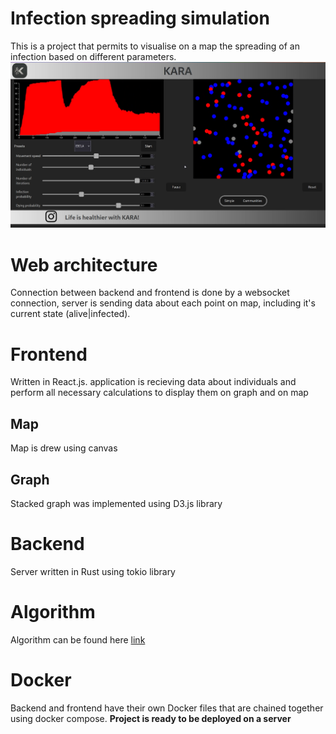 # Infection spreading simulation
This is a project that permits to visualise on a map the spreading of an infection based on different parameters.
![Screenshot](Usage/thumbnail.png)
# Web architecture
Connection between backend and frontend is done by a websocket connection, server is sending data about each point on map, including it's current state (alive|infected).
# Frontend
Written in React.js. application is recieving data about individuals and perform all necessary calculations to display them on graph and on map
## Map
Map is drew using canvas
## Graph
Stacked graph was implemented using D3.js library 
# Backend
Server written in Rust using tokio library
# Algorithm
Algorithm can be found here [link](backend/src/main.rs)
# Docker
Backend and frontend have their own Docker files that are chained together using docker compose. **Project is ready to be deployed on a server**
